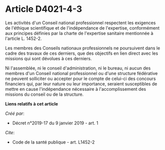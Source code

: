 # Article D4021-4-3

Les activités d'un Conseil national professionnel respectent les exigences de l'éthique scientifique et de l'indépendance de
l'expertise, conformément aux principes définies par la charte de l'expertise sanitaire mentionnée à l'article L. 1452-2. 

Les membres des Conseils nationaux professionnels ne poursuivent dans le cadre des travaux de ces derniers, que des objectifs
en lien direct avec les missions qui sont dévolues à ces derniers. 

Ni l'assemblée, ni le conseil d'administration, ni le bureau, ni aucun des membres d'un Conseil national professionnel ou
d'une structure fédérative ne peuvent solliciter ou accepter pour le compte de celui-ci des concours financiers qui, par leur
nature ou leur importance, seraient susceptibles de mettre en cause l'indépendance nécessaire à l'accomplissement des
missions du conseil ou de la structure.

**Liens relatifs à cet article**

_Créé par_:

  - Décret n°2019-17 du 9 janvier 2019 - art. 1

_Cite_:

  - Code de la santé publique - art. L1452-2
